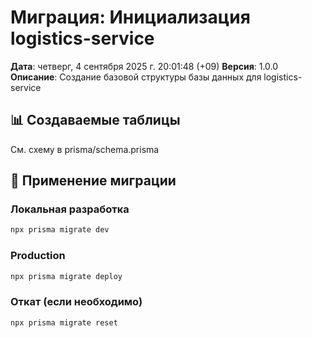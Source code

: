 # Миграция: Инициализация logistics-service

**Дата**: четверг,  4 сентября 2025 г. 20:01:48 (+09)
**Версия**: 1.0.0
**Описание**: Создание базовой структуры базы данных для logistics-service

## 📊 Создаваемые таблицы

См. схему в prisma/schema.prisma

## 📝 Применение миграции

### Локальная разработка
```bash
npx prisma migrate dev
```

### Production
```bash
npx prisma migrate deploy
```

### Откат (если необходимо)
```bash
npx prisma migrate reset
```
